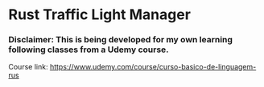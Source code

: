 # Rust Traffic Light Manager

### Disclaimer: This is being developed for my own learning following classes from a Udemy course.

Course link: https://www.udemy.com/course/curso-basico-de-linguagem-rus
